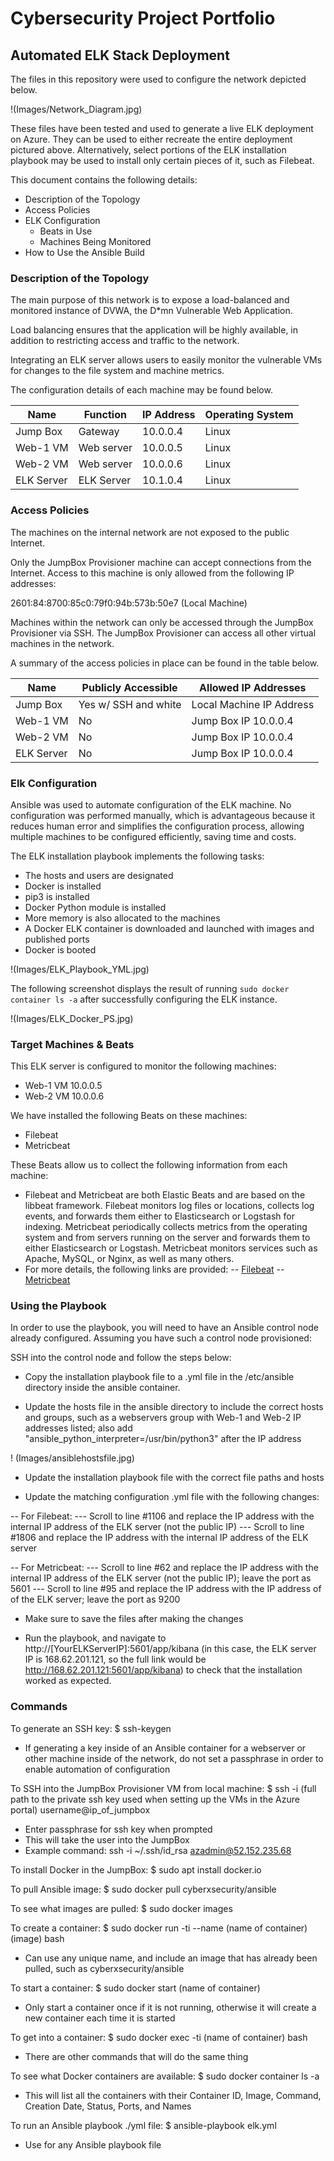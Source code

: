 # Cybersecurity Project Portfolio

## Automated ELK Stack Deployment

The files in this repository were used to configure the network depicted below.

!(Images/Network_Diagram.jpg)

These files have been tested and used to generate a live ELK deployment on Azure. They can be used to either recreate the entire deployment pictured above. Alternatively, select portions of the ELK installation playbook may be used to install only certain pieces of it, such as Filebeat.

This document contains the following details:
- Description of the Topology
- Access Policies
- ELK Configuration
  - Beats in Use
  - Machines Being Monitored
- How to Use the Ansible Build


### Description of the Topology

The main purpose of this network is to expose a load-balanced and monitored instance of DVWA, the D*mn Vulnerable Web Application.

Load balancing ensures that the application will be highly available, in addition to restricting access and traffic to the network. 

Integrating an ELK server allows users to easily monitor the vulnerable VMs for changes to the file system and machine metrics.

The configuration details of each machine may be found below.

| Name       | Function   | IP Address | Operating System |
|------------|------------|------------|------------------|
| Jump Box   | Gateway    | 10.0.0.4   | Linux            |
| Web-1 VM   | Web server | 10.0.0.5   | Linux            |
| Web-2 VM   | Web server | 10.0.0.6   | Linux            |
| ELK Server | ELK Server | 10.1.0.4   | Linux            |

### Access Policies

The machines on the internal network are not exposed to the public Internet. 

Only the JumpBox Provisioner machine can accept connections from the Internet. Access to this machine is only allowed from the following IP addresses: 

2601:84:8700:85c0:79f0:94b:573b:50e7 (Local Machine)

Machines within the network can only be accessed through the JumpBox Provisioner via SSH. The JumpBox Provisioner can access all other virtual machines in the network.  

A summary of the access policies in place can be found in the table below.

| Name       | Publicly Accessible  | Allowed IP Addresses     |
|------------|----------------------|--------------------------|
| Jump Box   | Yes w/ SSH and white | Local Machine IP Address |                |            | listed IP address    |                          |
| Web-1 VM   | No                   | Jump Box IP 10.0.0.4     |
| Web-2 VM   | No                   | Jump Box IP 10.0.0.4     |
| ELK Server | No                   | Jump Box IP 10.0.0.4     |

### Elk Configuration

Ansible was used to automate configuration of the ELK machine. No configuration was performed manually, which is advantageous because it reduces human error and simplifies the configuration process, allowing multiple machines to be configured efficiently, saving time and costs. 

The ELK installation playbook implements the following tasks:
- The hosts and users are designated 
- Docker is installed 
- pip3 is installed 
- Docker Python module is installed 
- More memory is also allocated to the machines 
- A Docker ELK container is downloaded and launched with images and published ports
- Docker is booted 

!(Images/ELK_Playbook_YML.jpg)

The following screenshot displays the result of running `sudo docker container ls -a` after successfully configuring the ELK instance.

!(Images/ELK_Docker_PS.jpg)

### Target Machines & Beats
This ELK server is configured to monitor the following machines:
- Web-1 VM 10.0.0.5
- Web-2 VM 10.0.0.6

We have installed the following Beats on these machines:
- Filebeat 
- Metricbeat 

These Beats allow us to collect the following information from each machine:
- Filebeat and Metricbeat are both Elastic Beats and are based on the libbeat framework. Filebeat monitors log files or locations, collects log events, and forwards them either to Elasticsearch or Logstash for indexing. Metricbeat periodically collects metrics from the operating system and from servers running on the server and forwards them to either Elasticsearch or Logstash. Metricbeat monitors services such as Apache, MySQL, or Nginx, as well as many others. 
- For more details, the following links are provided: 
-- [Filebeat](https://www.elastic.co/guide/en/beats/filebeat/current/filebeat-overview.html)
-- [Metricbeat](https://www.elastic.co/guide/en/beats/metricbeat/current/metricbeat-overview.html)


### Using the Playbook
In order to use the playbook, you will need to have an Ansible control node already configured. Assuming you have such a control node provisioned: 

SSH into the control node and follow the steps below:

- Copy the installation playbook file to a .yml file in the /etc/ansible directory inside the ansible container.

- Update the hosts file in the ansible directory to include the correct hosts and groups, such as a webservers group with Web-1 and Web-2 IP addresses listed; also add "ansible_python_interpreter=/usr/bin/python3" after the IP address 

! (Images/ansiblehostsfile.jpg)

- Update the installation playbook file with the correct file paths and hosts 

- Update the matching configuration .yml file with the following changes:
 
-- For Filebeat: 
--- Scroll to line #1106 and replace the IP address with the internal IP address of the ELK server (not the public IP) 
--- Scroll to line #1806 and replace the IP address with the internal IP address of the ELK server 

-- For Metricbeat: 
--- Scroll to line #62 and replace the IP address with the internal IP address of the ELK server (not the public IP); leave the port as 5601 
--- Scroll to line #95 and replace the IP address with the IP address of of the ELK server; leave the port as 9200 

- Make sure to save the files after making the changes 
 
- Run the playbook, and navigate to http://[YourELKServerIP]:5601/app/kibana (in this case, the ELK server IP is 168.62.201.121, so the full link would be http://168.62.201.121:5601/app/kibana) to check that the installation worked as expected.

### Commands

To generate an SSH key: 
$ ssh-keygen 
- If generating a key inside of an Ansible container for a webserver or other machine inside of the network, do not set a passphrase in order to enable automation of configuration 

To SSH into the JumpBox Provisioner VM from local machine: 
$ ssh -i (full path to the private ssh key used when setting up the VMs in the Azure portal) username@ip_of_jumpbox 
- Enter passphrase for ssh key when prompted 
- This will take the user into the JumpBox
- Example command: ssh -i ~/.ssh/id_rsa azadmin@52.152.235.68 

To install Docker in the JumpBox: 
$ sudo apt install docker.io 

To pull Ansible image: 
$ sudo docker pull cyberxsecurity/ansible 

To see what images are pulled: 
$ sudo docker images 

To create a container: 
$ sudo docker run -ti --name (name of container) (image) bash 
- Can use any unique name, and include an image that has already been pulled, such as cyberxsecurity/ansible 

To start a container: 
$ sudo docker start (name of container) 
- Only start a container once if it is not running, otherwise it will create a new container each time it is started 

To get into a container: 
$ sudo docker exec -ti (name of container) bash 
- There are other commands that will do the same thing 

To see what Docker containers are available: 
$ sudo docker container ls -a 
- This will list all the containers with their Container ID, Image, Command, Creation Date, Status, Ports, and Names 

To run an Ansible playbook ./yml file: 
$ ansible-playbook elk.yml 
- Use for any Ansible playbook file 








